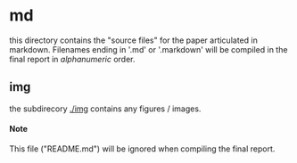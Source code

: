 # md

this directory contains the "source files" for the paper articulated in
markdown. Filenames ending in '.md' or '.markdown' will be compiled in the
final report in _alphanumeric_ order.

## img

the subdirecory [./img](./img) contains any figures / images.

#### Note

This file ("README.md") will be ignored when compiling the final report.
